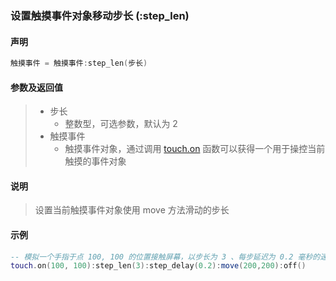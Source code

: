 ### 设置触摸事件对象移动步长 \(**:step\_len**\)


#### 声明
```lua
触摸事件 = 触摸事件:step_len(步长)
```


#### 参数及返回值
> - 步长
>   - 整数型，可选参数，默认为 2
> - 触摸事件
>   - 触摸事件对象，通过调用 [touch.on](/Handbook/touch/touch.on.md) 函数可以获得一个用于操控当前触摸的事件对象


#### 说明
> 设置当前触摸事件对象使用 move 方法滑动的步长  


#### 示例  
```lua
-- 模拟一个手指于点 100, 100 的位置接触屏幕，以步长为 3 、每步延迟为 0.2 毫秒的速度滑动到点 200, 200 的位置离开屏幕
touch.on(100, 100):step_len(3):step_delay(0.2):move(200,200):off()
```


